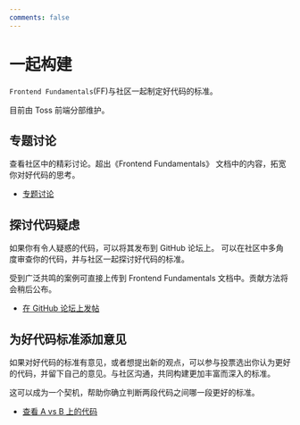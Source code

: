 ```yaml
---
comments: false
---
```


# 一起构建

`Frontend Fundamentals`(FF)与社区一起制定好代码的标准。

目前由 Toss 前端分部维护。

## 专题讨论

查看社区中的精彩讨论。超出《Frontend Fundamentals》 文档中的内容，拓宽你对好代码的思考。

- [专题讨论](https://github.com/toss/frontend-fundamentals/discussions?discussions_q=is%3Aopen+label%3A%22%EC%84%B1%EC%A7%80+%E2%9B%B2%22)

## 探讨代码疑虑

如果你有令人疑惑的代码，可以将其发布到 GitHub 论坛上。
可以在社区中多角度审查你的代码，并与社区一起探讨好代码的标准。

受到广泛共鸣的案例可直接上传到 Frontend Fundamentals 文档中。贡献方法将会稍后公布。

- [在 GitHub 论坛上发帖](https://github.com/toss/frontend-fundamentals/discussions)

## 为好代码标准添加意见

如果对好代码的标准有意见，或者想提出新的观点，可以参与投票选出你认为更好的代码，并留下自己的意见。与社区沟通，共同构建更加丰富而深入的标准。

这可以成为一个契机，帮助你确立判断两段代码之间哪一段更好的标准。

- [查看 A vs B 上的代码](https://github.com/toss/frontend-fundamentals/discussions/categories/a-vs-b)
